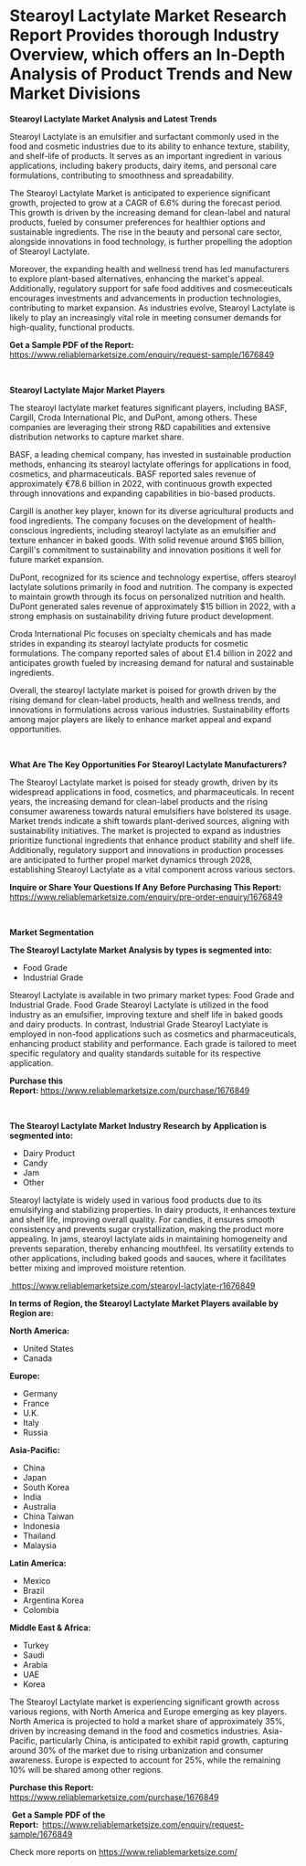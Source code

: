 <p><h1>Stearoyl Lactylate Market Research Report Provides thorough Industry Overview, which offers an In-Depth Analysis of Product Trends and New Market Divisions</h1></p><p><strong>Stearoyl Lactylate Market Analysis and Latest Trends</strong></p>
<p><p>Stearoyl Lactylate is an emulsifier and surfactant commonly used in the food and cosmetic industries due to its ability to enhance texture, stability, and shelf-life of products. It serves as an important ingredient in various applications, including bakery products, dairy items, and personal care formulations, contributing to smoothness and spreadability.</p><p>The Stearoyl Lactylate Market is anticipated to experience significant growth, projected to grow at a CAGR of 6.6% during the forecast period. This growth is driven by the increasing demand for clean-label and natural products, fueled by consumer preferences for healthier options and sustainable ingredients. The rise in the beauty and personal care sector, alongside innovations in food technology, is further propelling the adoption of Stearoyl Lactylate. </p><p>Moreover, the expanding health and wellness trend has led manufacturers to explore plant-based alternatives, enhancing the market's appeal. Additionally, regulatory support for safe food additives and cosmeceuticals encourages investments and advancements in production technologies, contributing to market expansion. As industries evolve, Stearoyl Lactylate is likely to play an increasingly vital role in meeting consumer demands for high-quality, functional products.</p></p>
<p><strong>Get a Sample PDF of the Report:&nbsp;</strong> <a href="https://www.reliablemarketsize.com/enquiry/request-sample/1676849?utm_campaign=3178&utm_medium=2&utm_source=Github&utm_content=ia&utm_term=24032025&utm_id=stearoyl-lactylate">https://www.reliablemarketsize.com/enquiry/request-sample/1676849</a></p>
<p>&nbsp;</p>
<p><strong>Stearoyl Lactylate Major Market Players</strong></p>
<p><p>The stearoyl lactylate market features significant players, including BASF, Cargill, Croda International Plc, and DuPont, among others. These companies are leveraging their strong R&D capabilities and extensive distribution networks to capture market share.</p><p>BASF, a leading chemical company, has invested in sustainable production methods, enhancing its stearoyl lactylate offerings for applications in food, cosmetics, and pharmaceuticals. BASF reported sales revenue of approximately €78.6 billion in 2022, with continuous growth expected through innovations and expanding capabilities in bio-based products.</p><p>Cargill is another key player, known for its diverse agricultural products and food ingredients. The company focuses on the development of health-conscious ingredients, including stearoyl lactylate as an emulsifier and texture enhancer in baked goods. With solid revenue around $165 billion, Cargill's commitment to sustainability and innovation positions it well for future market expansion.</p><p>DuPont, recognized for its science and technology expertise, offers stearoyl lactylate solutions primarily in food and nutrition. The company is expected to maintain growth through its focus on personalized nutrition and health. DuPont generated sales revenue of approximately $15 billion in 2022, with a strong emphasis on sustainability driving future product development.</p><p>Croda International Plc focuses on specialty chemicals and has made strides in expanding its stearoyl lactylate products for cosmetic formulations. The company reported sales of about £1.4 billion in 2022 and anticipates growth fueled by increasing demand for natural and sustainable ingredients.</p><p>Overall, the stearoyl lactylate market is poised for growth driven by the rising demand for clean-label products, health and wellness trends, and innovations in formulations across various industries. Sustainability efforts among major players are likely to enhance market appeal and expand opportunities.</p></p>
<p>&nbsp;</p>
<p><strong>What Are The Key Opportunities For Stearoyl Lactylate Manufacturers?</strong></p>
<p><p>The Stearoyl Lactylate market is poised for steady growth, driven by its widespread applications in food, cosmetics, and pharmaceuticals. In recent years, the increasing demand for clean-label products and the rising consumer awareness towards natural emulsifiers have bolstered its usage. Market trends indicate a shift towards plant-derived sources, aligning with sustainability initiatives. The market is projected to expand as industries prioritize functional ingredients that enhance product stability and shelf life. Additionally, regulatory support and innovations in production processes are anticipated to further propel market dynamics through 2028, establishing Stearoyl Lactylate as a vital component across various sectors.</p></p>
<p><strong>Inquire or Share Your Questions If Any Before Purchasing This Report:</strong> <a href="https://www.reliablemarketsize.com/enquiry/pre-order-enquiry/1676849?utm_campaign=3178&utm_medium=2&utm_source=Github&utm_content=ia&utm_term=24032025&utm_id=stearoyl-lactylate">https://www.reliablemarketsize.com/enquiry/pre-order-enquiry/1676849</a></p>
<p>&nbsp;</p>
<p><strong>Market Segmentation</strong></p>
<p><strong>The Stearoyl Lactylate Market Analysis by types is segmented into:</strong></p>
<p><ul><li>Food Grade</li><li>Industrial Grade</li></ul></p>
<p><p>Stearoyl Lactylate is available in two primary market types: Food Grade and Industrial Grade. Food Grade Stearoyl Lactylate is utilized in the food industry as an emulsifier, improving texture and shelf life in baked goods and dairy products. In contrast, Industrial Grade Stearoyl Lactylate is employed in non-food applications such as cosmetics and pharmaceuticals, enhancing product stability and performance. Each grade is tailored to meet specific regulatory and quality standards suitable for its respective application.</p></p>
<p><strong>Purchase this Report:&nbsp;</strong><a href="https://www.reliablemarketsize.com/purchase/1676849?utm_campaign=3178&utm_medium=2&utm_source=Github&utm_content=ia&utm_term=24032025&utm_id=stearoyl-lactylate">https://www.reliablemarketsize.com/purchase/1676849</a></p>
<p>&nbsp;</p>
<p><strong>The Stearoyl Lactylate Market Industry Research by Application is segmented into:</strong></p>
<p><ul><li>Dairy Product</li><li>Candy</li><li>Jam</li><li>Other</li></ul></p>
<p><p>Stearoyl lactylate is widely used in various food products due to its emulsifying and stabilizing properties. In dairy products, it enhances texture and shelf life, improving overall quality. For candies, it ensures smooth consistency and prevents sugar crystallization, making the product more appealing. In jams, stearoyl lactylate aids in maintaining homogeneity and prevents separation, thereby enhancing mouthfeel. Its versatility extends to other applications, including baked goods and sauces, where it facilitates better mixing and improved moisture retention.</p></p>
<p><a href="https://www.reliablemarketsize.com/stearoyl-lactylate-r1676849?utm_campaign=3178&utm_medium=2&utm_source=Github&utm_content=ia&utm_term=24032025&utm_id=stearoyl-lactylate">&nbsp;https://www.reliablemarketsize.com/stearoyl-lactylate-r1676849</a></p>
<p><strong>In terms of Region, the Stearoyl Lactylate Market Players available by Region are:</strong></p>
<p>
    <p> <strong> North America: </strong>
        <ul>
            <li>United States</li>
            <li>Canada</li>
        </ul>
        </p> 
    <p> <strong> Europe: </strong>
        <ul>
            <li>Germany</li>
            <li>France</li>
            <li>U.K.</li>
            <li>Italy</li>
            <li>Russia</li>
        </ul>
        </p> 
    <p> <strong> Asia-Pacific: </strong>
        <ul>
            <li>China</li>
            <li>Japan</li>
            <li>South Korea</li>
            <li>India</li>
            <li>Australia</li>
            <li>China Taiwan</li>
            <li>Indonesia</li>
            <li>Thailand</li>
            <li>Malaysia</li>
        </ul>
        </p> 
    <p> <strong> Latin America: </strong>
        <ul>
            <li>Mexico</li>
            <li>Brazil</li>
            <li>Argentina Korea</li>
            <li>Colombia</li>
        </ul>
        </p> 
    <p> <strong> Middle East & Africa: </strong>
        <ul>
            <li>Turkey</li>
            <li>Saudi</li>
            <li>Arabia</li>
            <li>UAE</li>
            <li>Korea</li>
        </ul>
    </p>
    </p>
<p><p>The Stearoyl Lactylate market is experiencing significant growth across various regions, with North America and Europe emerging as key players. North America is projected to hold a market share of approximately 35%, driven by increasing demand in the food and cosmetics industries. Asia-Pacific, particularly China, is anticipated to exhibit rapid growth, capturing around 30% of the market due to rising urbanization and consumer awareness. Europe is expected to account for 25%, while the remaining 10% will be shared among other regions.</p></p>
<p><strong>Purchase this Report: </strong><a href="https://www.reliablemarketsize.com/purchase/1676849?utm_campaign=3178&utm_medium=2&utm_source=Github&utm_content=ia&utm_term=24032025&utm_id=stearoyl-lactylate">https://www.reliablemarketsize.com/purchase/1676849</a></p>
<p>&nbsp;<strong>Get a Sample PDF of the Report:&nbsp;&nbsp;</strong><a href="https://www.reliablemarketsize.com/enquiry/request-sample/1676849?utm_campaign=3178&utm_medium=2&utm_source=Github&utm_content=ia&utm_term=24032025&utm_id=stearoyl-lactylate">https://www.reliablemarketsize.com/enquiry/request-sample/1676849</a></p>
<p><strong></strong></p>
<p>Check more reports on <a href="https://www.reliablemarketsize.com/?utm_campaign=3178&utm_medium=2&utm_source=Github&utm_content=ia&utm_term=24032025&utm_id=stearoyl-lactylate">https://www.reliablemarketsize.com/</a></p>